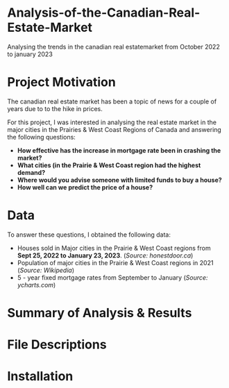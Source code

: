 # Analysis-of-the-Canadian-Real-Estate-Market
Analysing the trends in the canadian real estatemarket from October 2022 to january 2023

# Project Motivation 
The canadian real estate market has been a topic of news for a couple of years due to to the hike in prices. 

For this project, I was interested in analysing the real estate market in the major cities in the Prairies & West Coast Regions of Canada and answering the following questions: 

- **How effective has the increase in mortgage rate been in crashing the market?**
- **What cities (in the Prairie & West Coast region had the highest demand?**
- **Where would you advise someone with limited funds to buy a house?**
- **How well can we predict the price of a house?**

# Data
To answer these questions, I obtained the following data:
   - Houses sold in Major cities in the Prairie & West Coast regions from **Sept 25, 2022 to January 23, 2023**. (*Source: honestdoor.ca*)
   - Population of major cities in the Prairie & West Coast regions in 2021 (*Source: Wikipedia*)
   - 5 - year fixed mortgage rates from September to January (*Source: ycharts.com*) 

# Summary of Analysis & Results

# File Descriptions

# Installation
